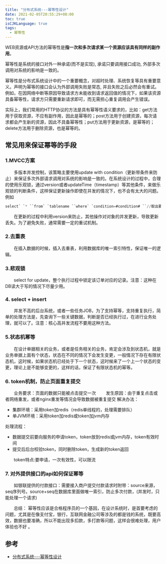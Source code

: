 ```yaml
---
title: "分布式系统---幂等性设计"
date: 2021-02-05T20:55:29+08:00
toc: true
isCJKLanguage: true
tags: 
  - 幂等性
---
```


WEB资源或API方法的幂等性是**指一次和多次请求某一个资源应该具有同样的副作用**。

幂等性是系统的接口对外一种承诺(而不是实现), 承诺只要调用接口成功, 外部多次调用对系统的影响是一致的。

幂等性是分布式系统设计中的一个重要概念，对超时处理、系统恢复等具有重要意义。声明为幂等的接口会认为外部调用失败是常态, 并且失败之后必然会有重试。例如，在因网络中断等原因导致请求方未能收到请求返回值的情况下，如果该资源具备幂等性，请求方只需要重新请求即可，而无需担心重复调用会产生错误。

实际上，我们常用的HTTP协议的方法是具有幂等性语义要求的，比如：get方法用于获取资源，不应有副作用，因此是幂等的；post方法用于创建资源，每次请求都会产生新的资源，因此不具备幂等性；put方法用于更新资源，是幂等的；delete方法用于删除资源，也是幂等的。

## 常见用来保证幂等的手段

### **1.MVCC方案**

　　多版本并发控制，该策略主要使用update with condition（更新带条件来防止）来保证多次外部请求调用对系统的影响是一致的。在系统设计的过程中，合理的使用乐观锁，通过version或者updateTime（timestamp）等其他条件，来做乐观锁的判断条件，这样保证更新操作即使在并发的情况下，也不会有太大的问题。例如

```sql
select` `* ``from` `tablename ``where` `condition=#condition# ``//取出要跟新的对象，带有版本versoin``update tableName ``set` `name=#name#,version=version+1 ``where` `version=#version#
```

　　在更新的过程中利用version来防止，其他操作对对象的并发更新，导致更新丢失。为了避免失败，通常需要一定的重试机制。

### **2.去重表**

　　在插入数据的时候，插入去重表，利用数据库的唯一索引特性，保证唯一的逻辑。

### **3.悲观锁**

　　select for update，整个执行过程中锁定该订单对应的记录。注意：这种在DB读大于写的情况下尽量少用。

### **4. select + insert**

　　并发不高的后台系统，或者一些任务JOB，为了支持幂等，支持重复执行，简单的处理方法是，先查询下一些关键数据，判断是否已经执行过，在进行业务处理，就可以了。注意：核心高并发流程不要用这种方法。

### **5.状态机幂等**

　　在设计单据相关的业务，或者是任务相关的业务，肯定会涉及到状态机，就是业务单据上面有个状态，状态在不同的情况下会发生变更，一般情况下存在有限状态机，这时候，如果状态机已经处于下一个状态，这时候来了一个上一个状态的变更，理论上是不能够变更的，这样的话，保证了有限状态机的幂等。

### **6. token机制，防止页面重复提交**

　　业务要求：页面的数据只能被点击提交一次
　　发生原因：由于重复点击或者网络重发，或者nginx重发等情况会导致数据被重复提交
解决办法：

- 集群环境：采用token加redis（redis单线程的，处理需要排队）
- 单JVM环境：采用token加redis或token加jvm内存

处理流程：

- 数据提交前要向服务的申请token，token放到redis或jvm内存，token有效时间
- 提交后后台校验token，同时删除token，生成新的token返回

　　token特点:要申请，一次有效性，可以限流 

### **7. 对外提供接口的api如何保证幂等** 

　　如银联提供的付款接口：需要接入商户提交付款请求时附带：source来源，seq序列号。source+seq在数据库里面做唯一索引，防止多次付款，(并发时，只能处理一个请求)

　　总结： 幂等性应该是合格程序员的一个基因，在设计系统时，是首要考虑的问题，尤其是在像支付宝，银行，互联网金融公司等涉及的都是钱的系统，既要高效，数据也要准确，所以不能出现多扣款，多打款等问题，这样会很难处理，用户体验也不好 。

## 参考

- [分布式系统---幂等性设计](https://www.cnblogs.com/wxgblogs/p/6639272.html)

